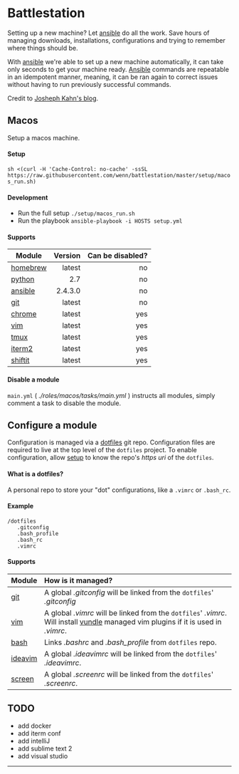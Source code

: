 # Battlestation
Setting up a new machine? Let [ansible][ansible] do all the work.
Save hours of managing downloads, installations, configurations and trying to remember where things should be.

With [ansible] we're able to set up a new machine automatically, it can take only seconds to get your machine ready. [Ansible][ansible] commands are repeatable in an idempotent manner, meaning, it can be ran again to correct issues without having to run previously successful commands.

Credit to [Josheph Kahn's blog][josephkahn].

## Macos
Setup a macos machine.

#### Setup
`sh <(curl -H 'Cache-Control: no-cache' -ssSL https://raw.githubusercontent.com/wenn/battlestation/master/setup/macos_run.sh)`

#### Development
- Run the full setup `./setup/macos_run.sh`
- Run the playbook `ansible-playbook -i HOSTS setup.yml`

#### Supports

| Module | Version | Can be disabled? |
| --- |---:|---:|
| [homebrew] | latest | no |
| [python] | 2.7 | no |
| [ansible] | 2.4.3.0 | no |
| [git] | latest | no |
| [chrome] | latest | yes |
| [vim] | latest | yes |
| [tmux] | latest | yes |
| [iterm2] | latest | yes |
| [shiftit] | latest | yes |


#### Disable a module
`main.yml` ( _./roles/macos/tasks/main.yml_ ) instructs all modules, simply comment a task to disable the module.



## Configure a module
Configuration is managed via a [dotfiles] git repo.
Configuration files are required to live at the top level of the `dotfiles` project.
To enable configuration, allow [setup] to know the repo's _https uri_ of the `dotfiles`.

#### What is a dotfiles?
A personal repo to store your "dot" configurations, like a `.vimrc` or `.bash_rc`.

#### Example

```
/dotfiles
   .gitconfig
   .bash_profile
   .bash_rc
   .vimrc
```

#### Supports

| Module | How is it managed? |
| --- | :--- |
| [git] | A global _.gitconfig_  will be linked from the `dotfiles`' _.gitconfig_ |
| [vim] | A global _.vimrc_  will be linked from the `dotfiles`' _.vimrc_. Will install [vundle] managed vim plugins if it is used in _.vimrc_.|
| [bash] | Links _.bashrc_ and *.bash\_profile* from `dotfiles` repo.|
| [ideavim] | A global _.ideavimrc_  will be linked from the `dotfiles`' _.ideavimrc_.|
| [screen] | A global _.screenrc_  will be linked from the `dotfiles`' _.screenrc_.|


## TODO

- add docker
- add iterm conf
- add intelliJ
- add sublime text 2
- add visual studio

---

[dotfiles]: #what-is-a-dotfiles
[setup]: #setup

[josephkahn]: https://blog.josephkahn.io/articles/ansible/
[ansible]: https://www.ansible.com/
[vundle]: https://github.com/VundleVim/Vundle.vim
[tmux]: https://github.com/tmux/tmux/wiki
[homebrew]: https://brew.sh/
[git]: https://git-scm.com/
[chrome]: https://www.google.com/chrome/
[python]: https://www.python.org/
[vim]: https://www.vim.org/
[iterm2]: https://www.iterm2.com/
[bash]: https://linux.die.net/man/1/bash
[screen]: https://www.gnu.org/software/screen/
[ideavim]: https://plugins.jetbrains.com/plugin/164-ideavim
[shiftit]: https://github.com/fikovnik/ShiftIt
[chef]: https://www.chef.io/
[puppet]: https://puppet.com/
